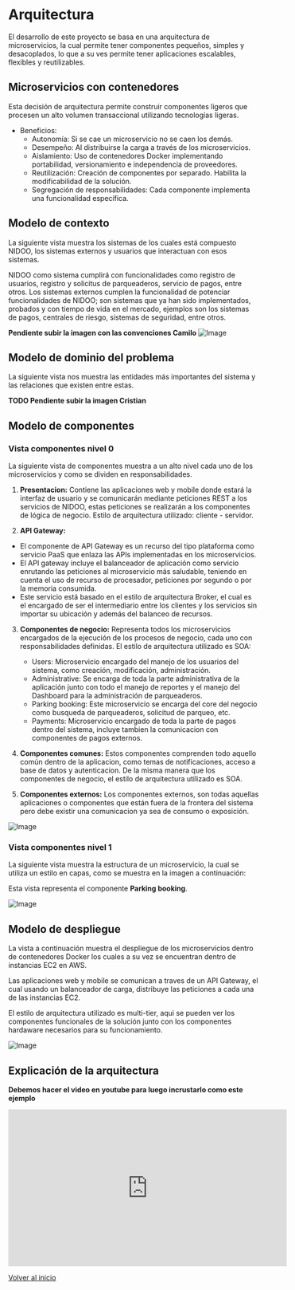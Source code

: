 # Arquitectura

El desarrollo de este proyecto se basa en una arquitectura de microservicios, la cual permite tener componentes pequeños, simples y desacoplados, lo que a su ves permite tener aplicaciones escalables, flexibles y reutilizables.

## Microservicios con contenedores

Esta decisión de arquitectura permite construir componentes ligeros que procesen un alto volumen transaccional utilizando tecnologías ligeras.

- Beneficios:
    - Autonomía: Si se cae un microservicio no se caen los demás.
    - Desempeño: Al distribuirse la carga a través de los microservicios.
    - Aislamiento: Uso de contenedores Docker implementando portabilidad, versionamiento e independencia de proveedores.
    - Reutilización: Creación de componentes por separado. Habilita la modificabilidad de la solución.
    - Segregación de responsabilidades: Cada componente implementa una funcionalidad específica.

## Modelo de contexto

La siguiente vista muestra los sistemas de los cuales está compuesto NIDOO, los sistemas externos y usuarios que interactuan con esos sistemas.

NIDOO como sistema cumplirá con funcionalidades como registro de usuarios, registro y solicitus de parqueaderos, servicio de pagos, entre otros. Los sistemas externos cumplen la funcionalidad de potenciar funcionalidades de NIDOO; son sistemas que ya han sido implementados, probados y con tiempo de vida en el mercado, ejemplos son los sistemas de pagos, centrales de riesgo, sistemas de seguridad, entre otros.

**Pendiente subir la imagen con las convenciones Camilo**
![Image](views/vista_contexto.png)

## Modelo de dominio del problema

La siguiente vista nos muestra las entidades más importantes del sistema y las relaciones que existen entre estas.

**TODO Pendiente subir la imagen Cristian**

## Modelo de componentes

### Vista componentes nivel 0

La siguiente vista de componentes muestra a un alto nivel cada uno de los microservicios y como se dividen en responsabilidades.

1. **Presentacion:**
Contiene las aplicaciones web y mobile donde estará la interfaz de usuario y se comunicarán mediante peticiones REST a los servicios de NIDOO, estas peticiones se realizarán a los componentes de lógica de negocio. Estilo de arquitectura utilizado: cliente - servidor.

2. **API Gateway:**
* El componente de API Gateway es un recurso del tipo plataforma como servicio PaaS que enlaza las APIs implementadas en los microservicios.
* El API gateway incluye el balanceador de aplicación como servicio enrutando las peticiones al microservicio más saludable, teniendo en cuenta el uso de recurso de procesador, peticiones por segundo o por la memoria consumida.
* Este servicio está basado en el estilo de arquitectura Broker, el cual es el encargado de ser el intermediario entre los clientes y los servicios sin importar su ubicación y además del balanceo de recursos.

3. **Componentes de negocio:**
Representa todos los microservicios encargados de la ejecución de los procesos de negocio, cada uno con responsabilidades definidas. El estilo de arquitectura utilizado es SOA:

    - Users: Microservicio encargado del manejo de los usuarios del sistema, como creación, modificación, administración.
    - Administrative: Se encarga de toda la parte administrativa de la aplicación junto con todo el manejo de reportes y el manejo del Dashboard para la administración de parqueaderos.
    - Parking booking: Este microservicio se encarga del core del negocio como busqueda de parqueaderos, solicitud de parqueo, etc.
    - Payments: Microservicio encargado de toda la parte de pagos dentro del sistema, incluye tambien la comunicacion con componentes de pagos externos.

4. **Componentes comunes:**
Estos componentes comprenden todo aquello común dentro de la aplicacion, como temas de notificaciones, acceso a base de datos y autenticacion. De la misma manera que los componentes de negocio, el estilo de arquitectura utilizado es SOA.

5. **Componentes externos:**
Los componentes externos, son todas aquellas aplicaciones o componentes que están fuera de la frontera del sistema pero debe existir una comunicacion ya sea de consumo o exposición.

![Image](views/NIDOO_Components.png)

### Vista componentes nivel 1

La siguiente vista muestra la estructura de un microservicio, la cual se utiliza un estilo en capas, como se muestra en la imagen a continuación:

Esta vista representa el componente **Parking booking**.

![Image](views/NIDOO_Parking_component_layers.png)

## Modelo de despliegue

La vista a continuación muestra el despliegue de los microservicios dentro de contenedores Docker los cuales a su vez se encuentran dentro de instancias EC2 en AWS. 

Las aplicaciones web y mobile se comunican a traves de un API Gateway, el cual usando un balanceador de carga, distribuye las peticiones a cada una de las instancias EC2.

El estilo de arquitectura utilizado es multi-tier, aqui se pueden ver los componentes funcionales de la solución junto con los componentes hardaware necesarios para su funcionamiento.

![Image](views/vista_despliegue_2.png)

## Explicación de la arquitectura

**Debemos hacer el video en youtube para luego incrustarlo como este ejemplo**

<iframe width="560" height="315" src="https://www.youtube.com/embed/PliHAP5m0BE" frameborder="0" allow="autoplay; encrypted-media" allowfullscreen></iframe>

[Volver al inicio](index.md)

